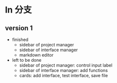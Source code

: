 # ln 分支

## version 1

- finished
  - sidebar of project manager
  - sidebar of interface manager
  - markdown editor
- left to be done
  - sidebar of project manager: control input label
  - sidebar of interface manager: add functions
  - cards: add interface, test interface, save file
